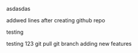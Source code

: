 asdasdas

addwed lines after creating github repo

testing

testing 123
git pull
git branch
adding new features
